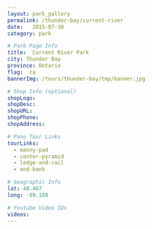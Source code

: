 ```yaml
---
layout: park_gallery
permalink: /thunder-bay/current-river
date:   2015-07-30
category: park

# Park Page Info
title:  Current River Park
city: Thunder Bay
province: Ontario
flag:  ca
bannerImg: /tours/thunder-bay/tmp/banner.jpg

# Shop Info (optional)
shopLogo:
shopDesc:
shopURL:
shopPhone:
shopAddress:

# Pano Tour Links
tourLinks:
  - manny-pad
  - center-pyramid
  - ledge-and-rail
  - end-bank

# Geographic Info
lat: 48.467
long: -89.188

# Youtube Video IDs
videos:
---
```

